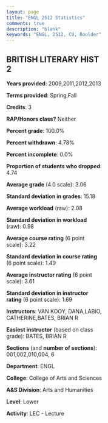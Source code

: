 ```yaml
---
layout: page
title: "ENGL 2512 Statistics"
comments: true
description: "blank"
keywords: "ENGL, 2512, CU, Boulder"
--- 
```

<head>
<script src="https://ajax.googleapis.com/ajax/libs/jquery/2.1.3/jquery.min.js"></script>
<script src="https://dl.dropboxusercontent.com/s/pc42nxpaw1ea4o9/highcharts.js?dl=0"></script>
<!-- <script src="../assets/js/highcharts.js"></script> -->
<style type="text/css">@font-face {
	font-family: "Bebas Neue";
	src: url(https://www.filehosting.org/file/details/544349/BebasNeue%20Regular.otf) format("opentype");
	}
	h1.Bebas { 
		font-family: "Bebas Neue", Verdana, Tahoma;
	}
</style>
</head>
<body>
	<div id="container" style="float: right; width: 45%; height: 88%; margin-left: 2.5%; margin-right: 2.5%;"></div>
	<script language="JavaScript">
		$(document).ready(function() {
		var chart = {type: 'column'};
		var title = {text: 'Grade Distribution'};
		var xAxis = {categories: ['A','B','C','D','F'],crosshair: true};
		var yAxis = {min: 0,title: {text: 'Percentage'}};
		var tooltip = {headerFormat: '<center><b><span style="font-size:20px">{point.key}</span></b></center>',
		               pointFormat: '<td style="padding:0"><b>{point.y:.1f}%</b></td>',
		               footerFormat: '</table>',shared: true,useHTML: true};
		var plotOptions = {column: {pointPadding: 0.0,borderWidth: 0}};  
		var credits = {enabled: false};var series= [{name: 'Percent',data: [34.33,48.76,13.43,0.5,2.99,]}];
		var json = {};
		json.chart = chart;
		json.title = title;
		json.tooltip = tooltip;
		json.xAxis = xAxis;
		json.yAxis = yAxis;  
		json.series = series;
		json.plotOptions = plotOptions;  
		json.credits = credits;
		$('#container').highcharts(json);
	});
	</script>
</body>
			   
## BRITISH LITERARY HIST 2

**Years provided**: 2009,2011,2012,2013

**Terms provided**: Spring,Fall

**Credits**: 3

**RAP/Honors class?** Neither

**Percent grade**: 100.0%

**Percent withdrawn**: 4.78%

**Percent incomplete**: 0.0%

**Proportion of students who dropped**: 4.74

**Average grade** (4.0 scale): 3.06

**Standard deviation in grades**: 15.18

**Average workload** (raw): 2.08

**Standard deviation in workload** (raw): 0.98

**Average course rating** (6 point scale): 3.22

**Standard deviation in course rating** (6 point scale): 1.49

**Average instructor rating** (6 point scale): 3.61

**Standard deviation in instructor rating** (6 point scale): 1.69

**Instructors**: VAN KOOY, DANA,LABIO, CATHERINE,BATES, BRIAN R

**Easiest instructor** (based on class grade): BATES, BRIAN R

**Sections** (and **number of sections**): 001,002,010,004, 6

**Department**: ENGL

**College**: College of Arts and Sciences

**A&S Division**: Arts and Humanities

**Level**: Lower

**Activity**: LEC - Lecture